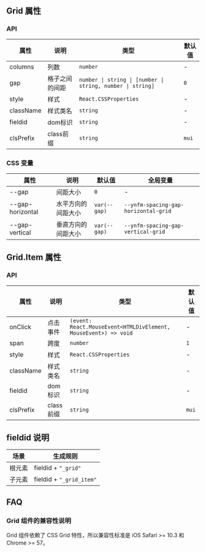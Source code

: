 ## Grid 属性

### API

| 属性 | 说明 | 类型 | 默认值 |
| --- | --- | --- | --- |
| columns | 列数 | `number` | - |
| gap | 格子之间的间距 | `number \| string \| [number \| string, number \| string]` | `0` |
| style | 样式 | `React.CSSProperties` | - |
| className | 样式类名 | `string` | - |
| fieldid | dom标识 | `string` | - |
| clsPrefix | class前缀 | `string` | `mui` |

### CSS 变量

| 属性             | 说明               | 默认值       | 全局变量 |
| ---------------- | ------------------ | ------------ | -------- |
| --gap            | 间距大小           | `0`          | -        |
| --gap-horizontal | 水平方向的间距大小 | `var(--gap)` | `--ynfm-spacing-gap-horizontal-grid` |
| --gap-vertical   | 垂直方向的间距大小 | `var(--gap)` | `--ynfm-spacing-gap-vertical-grid` |

## Grid.Item 属性

### API

| 属性 | 说明 | 类型 | 默认值 |
| --- | --- | --- | --- |
| onClick | 点击事件 | `(event: React.MouseEvent<HTMLDivElement, MouseEvent>) => void` | - |
| span | 跨度 | `number` | `1` |
| style | 样式 | `React.CSSProperties` | - |
| className | 样式类名 | `string` | - |
| fieldid | dom标识 | `string` | - |
| clsPrefix | class前缀 | `string` | `mui` |

## fieldid 说明

| 场景             | 生成规则          |
| --------------- | ---------------- |
| 根元素           | fieldid + `"_grid"`          |
| 子元素            | fieldid + `"_grid_item"`  |

## FAQ

### Grid 组件的兼容性说明

Grid 组件依赖了 CSS Grid 特性，所以兼容性标准是 iOS Safari >= 10.3 和 Chrome >= 57。

